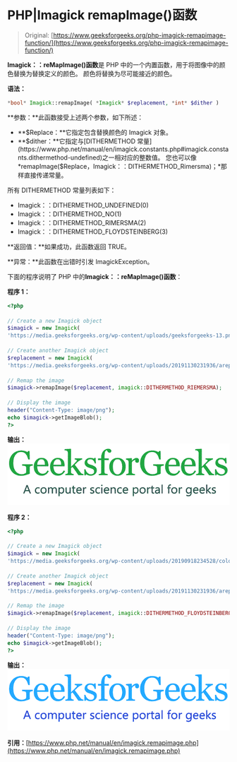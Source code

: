 # PHP|Imagick remapImage()函数

> Original: [https://www.geeksforgeeks.org/php-imagick-remapimage-function/](https://www.geeksforgeeks.org/php-imagick-remapimage-function/)

**Imagick：：reMapImage()函数**是 PHP 中的一个内置函数，用于将图像中的颜色替换为替换定义的颜色。 颜色将替换为尽可能接近的颜色。

**语法：**

```php
*bool* Imagick::remapImage( *Imagick* $replacement, *int* $dither )
```

**参数：**此函数接受上述两个参数，如下所述：

*   **$Replace：**它指定包含替换颜色的 Imagick 对象。
*   **$dither：**它指定与[DITHERMETHOD 常量](https://www.php.net/manual/en/imagick.constants.php#imagick.constants.dithermethod-undefined)之一相对应的整数值。 您也可以像*remapImage($Replace，Imagick：：DITHERMETHOD_Rimersma)；*那样直接传递常量。

所有 DITHERMETHOD 常量列表如下：

*   Imagick：：DITHERMETHOD_UNDEFINED(0)
*   Imagick：：DITHERMETHOD_NO(1)
*   Imagick：：DITHERMETHOD_RIMERSMA(2)
*   Imagick：：DITHERMETHOD_FLOYDSTEINBERG(3)

**返回值：**如果成功，此函数返回 TRUE。

**异常：**此函数在出错时引发 ImagickException。

下面的程序说明了 PHP 中的**Imagick：：reMapImage()函数**：

**程序 1：**

```php
<?php

// Create a new Imagick object
$imagick = new Imagick(
'https://media.geeksforgeeks.org/wp-content/uploads/geeksforgeeks-13.png');

// Create another Imagick object
$replacement = new Imagick(
'https://media.geeksforgeeks.org/wp-content/uploads/20191130231936/areplace.png');

// Remap the image
$imagick->remapImage($replacement, imagick::DITHERMETHOD_RIEMERSMA);

// Display the image
header("Content-Type: image/png");
echo $imagick->getImageBlob();
?>
```

**输出：**
![](img/d7c563f249662450bc73e7343ab4b515.png)

**程序 2：**

```php
<?php

// Create a new Imagick object
$imagick = new Imagick(
'https://media.geeksforgeeks.org/wp-content/uploads/20190918234528/colorize1.png');

// Create another Imagick object
$replacement = new Imagick(
'https://media.geeksforgeeks.org/wp-content/uploads/20191130231936/areplace.png');

// Remap the image
$imagick->remapImage($replacement, imagick::DITHERMETHOD_FLOYDSTEINBERG);

// Display the image
header("Content-Type: image/png");
echo $imagick->getImageBlob();
?>
```

**输出：**
![](img/b206e3462461b77ad26b1dd59faf8c9d.png)

**引用：**[https://www.php.net/manual/en/imagick.remapimage.php](https://www.php.net/manual/en/imagick.remapimage.php)